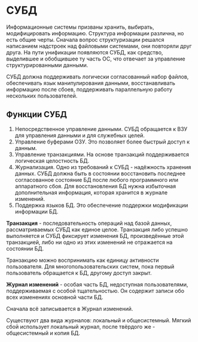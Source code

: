 # СУБД

Информационные системы призваны хранить, выбирать, модифицировать информацию. Структура информации различна, но есть общие черты. Сначала вопрос структуризации решался написанием надстроек над файловыми системами, они повторяли друг друга. На пути унификации появляются СУБД, как средство, выделившее и обобщившее ту часть ОС, что отвечает за управление структурированными данными.

СУБД должна поддерживать логически согласованный набор файлов, обеспечивать язык манипулирования данными, восстанавливать информацию после сбоев, поддерживать параллельную работу нескольких пользователей.

## Функции СУБД

1. Непосредственное управление данными. СУБД обращается к ВЗУ для управления данными и для служебных целей.
2. Управление буферами ОЗУ. Это позволяет более быстрый доступ к данным.
3. Управление транзакциями. На основе транзакций поддерживается логическая целостность БД.
4. Журнализация. Одно из требований к СУБД - надёжность хранения данных. СУБД должна быть в состоянии восстановить последнее согласованное состояние БД после любого программного или аппаратного сбоя. Для восстановления БД нужна избыточная дополнительная информация, которая хранится в журнале изменений.
5. Поддержка языков БД. Это обеспечение поддержки модификации информации БД.

**Транзакция** - последовательность операций над базой данных, рассматриваемых СУБД как единое целое. Транзакция либо успешно выполняется и СУБД фиксирует изменения БД, произведённые этой транзакцией, либо ни одно из этих изменений не отражается на состоянии БД.

Транзакцию можно воспринимать как единицу активности пользователя. Для многопользовательских систем, пока первый пользователь обращается к БД, другому доступ закрыт.

**Журнал изменений** - особая часть БД, недоступная пользователями, поддерживаемая с особой тщательностью. Он содержит записи обо всех изменениях основной части БД.

Сначала всё записывается в Журнал изменений.

Существуют два вида журналов: локальный и общесистемный. Мягкий сбой использует локальный журнал, после твёрдого же - общесистемный и копия БД.
